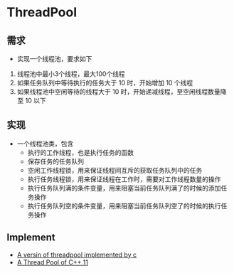 # ThreadPool

## 需求
+ 实现一个线程池，要求如下
1. 线程池中最小3个线程，最大100个线程
2. 如果任务队列中等待执行的任务大于 10 时，开始增加 10 个线程
3. 如果线程池中空闲等待的线程大于 10 时，开始递减线程，至空闲线程数量降至 10 以下

## 实现
+ 一个线程池类，包含
    + 执行的工作线程，也是执行任务的函数
    + 保存任务的任务队列
    + 空闲工作线程锁，用来保证线程间互斥的获取任务队列中的任务
    + 执行任务线程锁，用来保证线程在工作时，需要对工作线程数量的操作
    + 执行任务队列满的条件变量，用来阻塞当前任务队列满了的时候的添加任务操作
    + 执行任务队列空的条件变量，用来阻塞当前任务队列空了的时候的执行任务操作

## Implement
+ [A versin of threadpool implemented by c](./version_c/README.md)
+ [A Thread Pool of C++ 11](./version_c++11/README.md)
